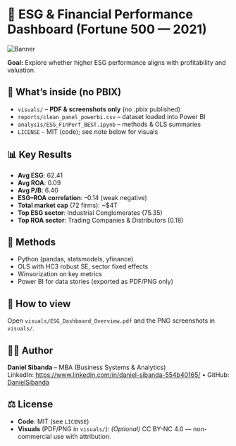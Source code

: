 # 🌿 ESG & Financial Performance Dashboard (Fortune 500 — 2021)

![Banner](assets/banner_esg_finperf.png)

**Goal:** Explore whether higher ESG performance aligns with profitability and valuation.

## 🔎 What’s inside (no PBIX)
- `visuals/` – **PDF & screenshots only** (no .pbix published)
- `reports/clean_panel_powerbi.csv` – dataset loaded into Power BI
- `analysis/ESG_FinPerf_BEST.ipynb` – methods & OLS summaries
- `LICENSE` – MIT (code); see note below for visuals

## 📊 Key Results
- **Avg ESG**: 62.41  
- **Avg ROA**: 0.09  
- **Avg P/B**: 6.40  
- **ESG–ROA correlation**: –0.14 (weak negative)  
- **Total market cap** (72 firms): ~$4T  
- **Top ESG sector**: Industrial Conglomerates (75.35)  
- **Top ROA sector**: Trading Companies & Distributors (0.18)

## 🧮 Methods
- Python (pandas, statsmodels, yfinance)
- OLS with HC3 robust SE, sector fixed effects
- Winsorization on key metrics
- Power BI for data stories (exported as PDF/PNG only)

## 📂 How to view
Open `visuals/ESG_Dashboard_Overview.pdf` and the PNG screenshots in `visuals/`.

## 🧑‍💻 Author
**Daniel Sibanda** – MBA (Business Systems & Analytics)  
LinkedIn: https://www.linkedin.com/in/daniel-sibanda-554b40165/ • GitHub: [DanielSibanda](https://github.com/DanielSibanda)

## ⚖️ License
- **Code**: MIT (see `LICENSE`)
- **Visuals** (PDF/PNG in `visuals/`): *(Optional)* CC BY-NC 4.0 — non-commercial use with attribution.

